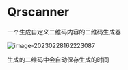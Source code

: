 # Qrscanner
一个生成自定义二维码内容的二维码生成器

![image-20230228162223087](C:\Users\18232\AppData\Roaming\Typora\typora-user-images\image-20230228162223087.png)

生成的二维码中会自动保存生成的时间